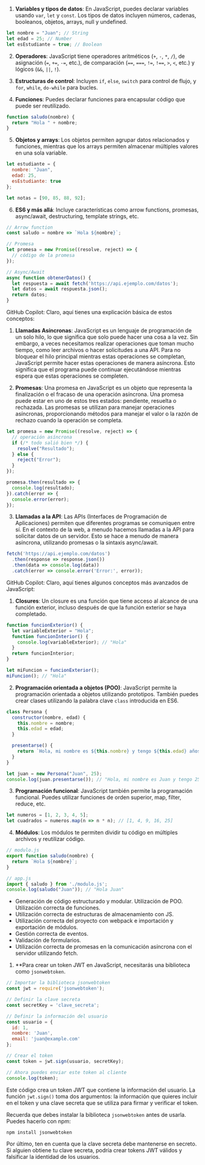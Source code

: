 
1. **Variables y tipos de datos**: En JavaScript, puedes declarar variables usando `var`, `let` y `const`. Los tipos de datos incluyen números, cadenas, booleanos, objetos, arrays, null y undefined.

```javascript
let nombre = "Juan"; // String
let edad = 25; // Number
let esEstudiante = true; // Boolean
```

2. **Operadores**: JavaScript tiene operadores aritméticos (`+`, `-`, `*`, `/`), de asignación (`=`, `+=`, `-=`, etc.), de comparación (`==`, `===`, `!=`, `!==`, `>`, `<`, etc.) y lógicos (`&&`, `||`, `!`).

3. **Estructuras de control**: Incluyen `if`, `else`, `switch` para control de flujo, y `for`, `while`, `do-while` para bucles.

4. **Funciones**: Puedes declarar funciones para encapsular código que puede ser reutilizado.

```javascript
function saludo(nombre) {
  return "Hola " + nombre;
}
```

5. **Objetos y arrays**: Los objetos permiten agrupar datos relacionados y funciones, mientras que los arrays permiten almacenar múltiples valores en una sola variable.

```javascript
let estudiante = {
  nombre: "Juan",
  edad: 25,
  esEstudiante: true
};

let notas = [90, 85, 88, 92];
```

6. **ES6 y más allá**: Incluye características como arrow functions, promesas, async/await, destructuring, template strings, etc.

```javascript
// Arrow function
const saludo = nombre => `Hola ${nombre}`;

// Promesa
let promesa = new Promise((resolve, reject) => {
  // código de la promesa
});

// Async/Await
async function obtenerDatos() {
  let respuesta = await fetch('https://api.ejemplo.com/datos');
  let datos = await respuesta.json();
  return datos;
}
```

GitHub Copilot: Claro, aquí tienes una explicación básica de estos conceptos:

1. **Llamadas Asíncronas**: JavaScript es un lenguaje de programación de un solo hilo, lo que significa que solo puede hacer una cosa a la vez. Sin embargo, a veces necesitamos realizar operaciones que toman mucho tiempo, como leer archivos o hacer solicitudes a una API. Para no bloquear el hilo principal mientras estas operaciones se completan, JavaScript permite hacer estas operaciones de manera asíncrona. Esto significa que el programa puede continuar ejecutándose mientras espera que estas operaciones se completen.

2. **Promesas**: Una promesa en JavaScript es un objeto que representa la finalización o el fracaso de una operación asíncrona. Una promesa puede estar en uno de estos tres estados: pendiente, resuelta o rechazada. Las promesas se utilizan para manejar operaciones asíncronas, proporcionando métodos para manejar el valor o la razón de rechazo cuando la operación se completa.

```javascript
let promesa = new Promise((resolve, reject) => {
  // operación asíncrona
  if (/* todo salió bien */) {
    resolve("Resultado");
  } else {
    reject("Error");
  }
});

promesa.then(resultado => {
  console.log(resultado);
}).catch(error => {
  console.error(error);
});
```

3. **Llamadas a la API**: Las APIs (Interfaces de Programación de Aplicaciones) permiten que diferentes programas se comuniquen entre sí. En el contexto de la web, a menudo hacemos llamadas a la API para solicitar datos de un servidor. Esto se hace a menudo de manera asíncrona, utilizando promesas o la sintaxis async/await.

```javascript
fetch('https://api.ejemplo.com/datos')
  .then(response => response.json())
  .then(data => console.log(data))
  .catch(error => console.error('Error:', error));
```

GitHub Copilot: Claro, aquí tienes algunos conceptos más avanzados de JavaScript:

1. **Closures**: Un closure es una función que tiene acceso al alcance de una función exterior, incluso después de que la función exterior se haya completado.

```javascript
function funcionExterior() {
  let variableExterior = "Hola";
  function funcionInterior() {
    console.log(variableExterior); // "Hola"
  }
  return funcionInterior;
}

let miFuncion = funcionExterior();
miFuncion(); // "Hola"
```

2. **Programación orientada a objetos (POO)**: JavaScript permite la programación orientada a objetos utilizando prototipos. También puedes crear clases utilizando la palabra clave `class` introducida en ES6.

```javascript
class Persona {
  constructor(nombre, edad) {
    this.nombre = nombre;
    this.edad = edad;
  }

  presentarse() {
    return `Hola, mi nombre es ${this.nombre} y tengo ${this.edad} años.`;
  }
}

let juan = new Persona("Juan", 25);
console.log(juan.presentarse()); // "Hola, mi nombre es Juan y tengo 25 años."
```

3. **Programación funcional**: JavaScript también permite la programación funcional. Puedes utilizar funciones de orden superior, map, filter, reduce, etc.

```javascript
let numeros = [1, 2, 3, 4, 5];
let cuadrados = numeros.map(n => n * n); // [1, 4, 9, 16, 25]
```

4. **Módulos**: Los módulos te permiten dividir tu código en múltiples archivos y reutilizar código.

```javascript
// modulo.js
export function saludo(nombre) {
  return `Hola ${nombre}`;
}

// app.js
import { saludo } from './modulo.js';
console.log(saludo("Juan")); // "Hola Juan"
```
- Generación de código estructurado y modular. Utilización de POO. Utilización correcta de funciones.
- Utilización correcta de estructuras de almacenamiento con JS.
- Utilización correcta del proyecto con webpack e importación y exportación de módulos.
- Gestión correcta de eventos.
- Validación de formularios.
- Utilización correcta de promesas en la comunicación asíncrona con el servidor utilizando fetch.

1. **Para crear un token JWT en JavaScript, necesitarás una biblioteca como `jsonwebtoken`. 

```javascript
// Importar la biblioteca jsonwebtoken
const jwt = require('jsonwebtoken');

// Definir la clave secreta
const secretKey = 'clave_secreta';

// Definir la información del usuario
const usuario = {
  id: 1,
  nombre: 'Juan',
  email: 'juan@example.com'
};

// Crear el token
const token = jwt.sign(usuario, secretKey);

// Ahora puedes enviar este token al cliente
console.log(token);
```

Este código crea un token JWT que contiene la información del usuario. La función `jwt.sign()` toma dos argumentos: la información que quieres incluir en el token y una clave secreta que se utiliza para firmar y verificar el token.

Recuerda que debes instalar la biblioteca `jsonwebtoken` antes de usarla. Puedes hacerlo con npm:

```bash
npm install jsonwebtoken
```

Por último, ten en cuenta que la clave secreta debe mantenerse en secreto. Si alguien obtiene tu clave secreta, podría crear tokens JWT válidos y falsificar la identidad de los usuarios.